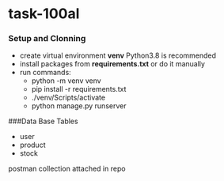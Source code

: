# task-100al

### Setup and Clonning
- create virtual environment **venv** Python3.8 is recommended 
- install packages from **requirements.txt** or do it manually
- run commands:
    - python -m venv venv
    - pip install -r requirements.txt
    - ./venv/Scripts/activate
    - python manage.py runserver

###Data Base Tables
- user
- product
- stock

postman collection attached in repo
